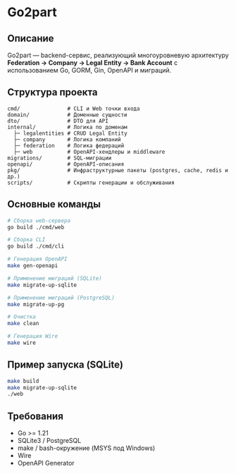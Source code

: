 # Go2part

## Описание
Go2part — backend-сервис, реализующий многоуровневую архитектуру **Federation → Company → Legal Entity → Bank Account** с использованием Go, GORM, Gin, OpenAPI и миграций.

## Структура проекта
```
cmd/               # CLI и Web точки входа
domain/            # Доменные сущности
dto/               # DTO для API
internal/          # Логика по доменам
  ├─ legalentities # CRUD Legal Entity
  ├─ company       # Логика компаний
  ├─ federation    # Логика федераций
  ├─ web           # OpenAPI-хендлеры и middleware
migrations/        # SQL-миграции
openapi/           # OpenAPI-описания
pkg/               # Инфраструктурные пакеты (postgres, cache, redis и др.)
scripts/           # Скрипты генерации и обслуживания
```

## Основные команды
```bash
# Сборка web-сервера
go build ./cmd/web

# Сборка CLI
go build ./cmd/cli

# Генерация OpenAPI
make gen-openapi

# Применение миграций (SQLite)
make migrate-up-sqlite

# Применение миграций (PostgreSQL)
make migrate-up-pg

# Очистка
make clean

# Генерация Wire
make wire
```

## Пример запуска (SQLite)
```bash
make build
make migrate-up-sqlite
./web
```

## Требования
- Go >= 1.21
- SQLite3 / PostgreSQL
- make / bash-окружение (MSYS под Windows)
- Wire
- OpenAPI Generator
